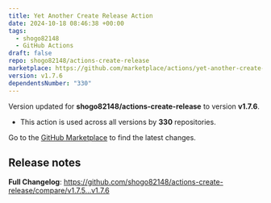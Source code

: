 ```yaml
---
title: Yet Another Create Release Action
date: 2024-10-18 08:46:38 +00:00
tags:
  - shogo82148
  - GitHub Actions
draft: false
repo: shogo82148/actions-create-release
marketplace: https://github.com/marketplace/actions/yet-another-create-release-action
version: v1.7.6
dependentsNumber: "330"
---
```



Version updated for **shogo82148/actions-create-release** to version **v1.7.6**.
- This action is used across all versions by **330** repositories.

Go to the [GitHub Marketplace](https://github.com/marketplace/actions/yet-another-create-release-action) to find the latest changes.

## Release notes

<!-- Release notes generated using configuration in .github/release.yml at v1.7.6 -->



**Full Changelog**: https://github.com/shogo82148/actions-create-release/compare/v1.7.5...v1.7.6
